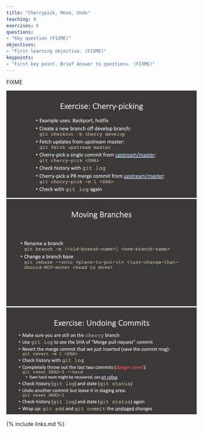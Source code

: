 ```yaml
---
title: "Cherrypick, Move, Undo"
teaching: 0
exercises: 0
questions:
- "Key question (FIXME)"
objectives:
- "First learning objective. (FIXME)"
keypoints:
- "First key point. Brief Answer to questions. (FIXME)"
---
```

FIXME

![GitFlow 1](../fig/41-cherrypick.png)
![GitFlow 1](../fig/42-movebranch.png)
![GitFlow 1](../fig/43-undo.png)

{% include links.md %}
